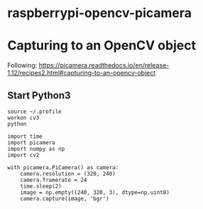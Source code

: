 # raspberrypi-opencv-picamera

Capturing to an OpenCV object
=============================
Following: https://picamera.readthedocs.io/en/release-1.12/recipes2.html#capturing-to-an-opencv-object

Start Python3
------------
```
source ~/.profile
workon cv3
python
```

```
import time
import picamera
import numpy as np
import cv2

with picamera.PiCamera() as camera:
    camera.resolution = (320, 240)
    camera.framerate = 24
    time.sleep(2)
    image = np.empty((240, 320, 3), dtype=np.uint8)
    camera.capture(image, 'bgr')
```
